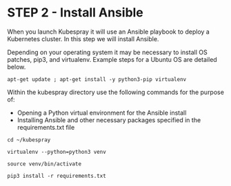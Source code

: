 # STEP 2 - Install Ansible

When you launch Kubespray it will use an Ansible playbook to deploy a Kubernetes cluster.  In this step we will install Ansible.

Depending on your operating system it may be necessary to install OS patches, pip3, and virtualenv.  Example steps for a Ubuntu OS are detailed below.

```
apt-get update ; apt-get install -y python3-pip virtualenv
```

Within the kubespray directory use the following commands for the purpose of:

* Opening a Python virtual environment for the Ansible install
* Installing Ansible and other necessary packages specified in the requirements.txt file

```
cd ~/kubespray

virtualenv --python=python3 venv

source venv/bin/activate

pip3 install -r requirements.txt
```
